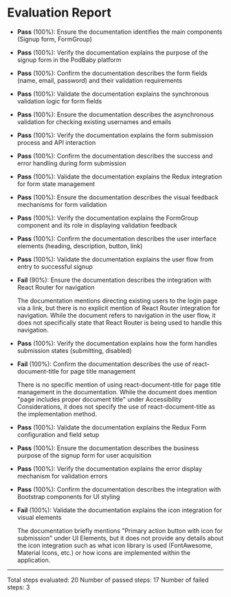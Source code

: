 # Evaluation Report

- **Pass** (100%): Ensure the documentation identifies the main components (Signup form, FormGroup)
- **Pass** (100%): Verify the documentation explains the purpose of the signup form in the PodBaby platform
- **Pass** (100%): Confirm the documentation describes the form fields (name, email, password) and their validation requirements
- **Pass** (100%): Validate the documentation explains the synchronous validation logic for form fields
- **Pass** (100%): Ensure the documentation describes the asynchronous validation for checking existing usernames and emails
- **Pass** (100%): Verify the documentation explains the form submission process and API interaction
- **Pass** (100%): Confirm the documentation describes the success and error handling during form submission
- **Pass** (100%): Validate the documentation explains the Redux integration for form state management
- **Pass** (100%): Ensure the documentation describes the visual feedback mechanisms for form validation
- **Pass** (100%): Verify the documentation explains the FormGroup component and its role in displaying validation feedback
- **Pass** (100%): Confirm the documentation describes the user interface elements (heading, description, button, link)
- **Pass** (100%): Validate the documentation explains the user flow from entry to successful signup
- **Fail** (90%): Ensure the documentation describes the integration with React Router for navigation

    The documentation mentions directing existing users to the login page via a link, but there is no explicit mention of React Router integration for navigation. While the document refers to navigation in the user flow, it does not specifically state that React Router is being used to handle this navigation.

- **Pass** (100%): Verify the documentation explains how the form handles submission states (submitting, disabled)
- **Fail** (100%): Confirm the documentation describes the use of react-document-title for page title management

    There is no specific mention of using react-document-title for page title management in the documentation. While the document does mention "page includes proper document title" under Accessibility Considerations, it does not specify the use of react-document-title as the implementation method.

- **Pass** (100%): Validate the documentation explains the Redux Form configuration and field setup
- **Pass** (100%): Ensure the documentation describes the business purpose of the signup form for user acquisition
- **Pass** (100%): Verify the documentation explains the error display mechanism for validation errors
- **Pass** (100%): Confirm the documentation describes the integration with Bootstrap components for UI styling
- **Fail** (100%): Validate the documentation explains the icon integration for visual elements

    The documentation briefly mentions "Primary action button with icon for submission" under UI Elements, but it does not provide any details about the icon integration such as what icon library is used (FontAwesome, Material Icons, etc.) or how icons are implemented within the application.

---

Total steps evaluated: 20
Number of passed steps: 17
Number of failed steps: 3